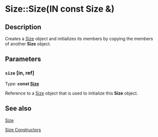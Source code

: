 # Size::Size(IN const Size &)

## Description

Creates a [Size](https://learn.microsoft.com/windows/desktop/api/gdiplustypes/nl-gdiplustypes-size) object and initializes its members by copying the members of another **Size** object.

## Parameters

### `size` [in, ref]

Type: **const [Size](https://learn.microsoft.com/windows/desktop/api/gdiplustypes/nl-gdiplustypes-size)**

Reference to a [Size](https://learn.microsoft.com/windows/desktop/api/gdiplustypes/nl-gdiplustypes-size) object that is used to initialize this **Size** object.

## See also

[Size](https://learn.microsoft.com/windows/desktop/api/gdiplustypes/nl-gdiplustypes-size)

[Size Constructors](https://learn.microsoft.com/windows/desktop/gdiplus/-gdiplus-class-size-constructors)